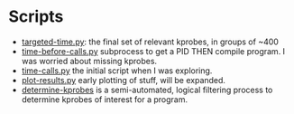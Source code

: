 # Scripts

 - [targeted-time.py](targeted-time.py): the final set of relevant kprobes, in groups of ~400
 - [time-before-calls.py](time-before-calls.py) subprocess to get a PID THEN compile program. I was worried about missing kprobes.
 - [time-calls.py](time-calls.py) the initial script when I was exploring. 
 - [plot-results.py](plot-results.py) early plotting of stuff, will be expanded.
 - [determine-kprobes](determine-kprobes.py) is a semi-automated, logical filtering process to determine kprobes of interest for a program.
